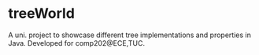 # treeWorld

A uni. project to showcase different tree implementations and properties in Java. Developed for comp202@ECE,TUC.
 
